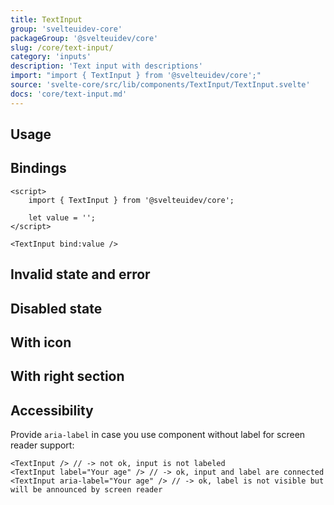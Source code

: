 ```yaml
---
title: TextInput
group: 'svelteuidev-core'
packageGroup: '@svelteuidev/core'
slug: /core/text-input/
category: 'inputs'
description: 'Text input with descriptions'
import: "import { TextInput } from '@svelteuidev/core';"
source: 'svelte-core/src/lib/components/TextInput/TextInput.svelte'
docs: 'core/text-input.md'
---
```


<script>
    import { Demo, TextInputDemos } from '@svelteuidev/demos';
    import { Heading } from 'components';
</script>

<style global>
    input {
        margin: 0;
    }
</style>

<Heading />

## Usage

<Demo demo={TextInputDemos.configurator} />

## Bindings

```svelte
<script>
	import { TextInput } from '@svelteuidev/core';

	let value = '';
</script>

<TextInput bind:value />
```

## Invalid state and error

<Demo demo={TextInputDemos.invalid} />

## Disabled state

<Demo demo={TextInputDemos.disabled} />

## With icon

<Demo demo={TextInputDemos.icon} />

## With right section

<Demo demo={TextInputDemos.rightsection} />

## Accessibility

Provide `aria-label` in case you use component without label for screen reader support:

```svelte
<TextInput /> // -> not ok, input is not labeled
<TextInput label="Your age" /> // -> ok, input and label are connected
<TextInput aria-label="Your age" /> // -> ok, label is not visible but will be announced by screen reader
```
